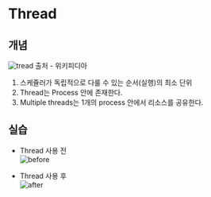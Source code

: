 # Thread
## 개념
![tread](http://cfile30.uf.tistory.com/image/99A9643359CD8F6B14293B)
출처 - 위키피디아
1. 스케쥴러가 독립적으로 다룰 수 있는 순서(실행)의 최소 단위</br>
2. Thread는 Process 안에 존재한다.</br>
3. Multiple threads는 1개의 process 안에서 리소스를 공유한다.</br>

## 실습
- Thread 사용 전</br>
![before](http://cfile25.uf.tistory.com/image/9947223359CD8FC3305F36)

- Thread 사용 후</br>
![after](http://cfile7.uf.tistory.com/image/9914F93359CD907A21B970)
